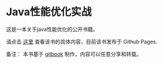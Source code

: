 Java性能优化实战
=======================

这是一本关于java性能优化的公开书籍。

请点击 [这里](http://skyao.github.io/action-in-java-performance-tuning/) 查看该书的具体内容，目前该书发布于 Github Pages. 

备注： 本书基于  [gitbook](http://www.gitbook.io/) 制作，内容可以任意分享和转载。

